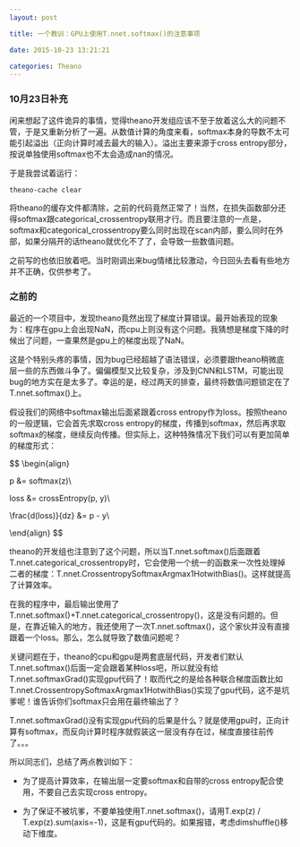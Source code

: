 ```yaml
---
layout: post

title: 一个教训：GPU上使用T.nnet.softmax()的注意事项

date: 2015-10-23 13:21:21

categories: Theano
---
```


### 10月23日补充

闲来想起了这件诡异的事情，觉得theano开发组应该不至于放着这么大的问题不管，于是又重新分析了一遍。从数值计算的角度来看，softmax本身的导数不太可能引起溢出（正向计算时减去最大的输入）。溢出主要来源于cross entropy部分，按说单独使用softmax也不太会造成nan的情况。

于是我尝试着运行：

	theano-cache clear

将theano的缓存文件都清除，之前的代码竟然正常了！当然，在损失函数部分还得softmax跟categorical_crossentropy联用才行。而且要注意的一点是，softmax和categorical_crossentropy要么同时出现在scan内部，要么同时在外部，如果分隔开的话theano就优化不了了，会导致一些数值问题。

之前写的也依旧放着吧。当时刚调出来bug情绪比较激动，今日回头去看有些地方并不正确，仅供参考了。

### 之前的

最近的一个项目中，发现theano竟然出现了梯度计算错误。最开始表现的现象为：程序在gpu上会出现NaN，而cpu上则没有这个问题。我猜想是梯度下降的时候出了问题，一查果然是gpu上的梯度出现了NaN。

这是个特别头疼的事情，因为bug已经超越了语法错误，必须要跟theano稍微底层一些的东西做斗争了。偏偏模型又比较复杂，涉及到CNN和LSTM，可能出现bug的地方实在是太多了。幸运的是，经过两天的排查，最终将数值问题锁定在了T.nnet.softmax()上。

假设我们的网络中softmax输出后面紧跟着cross entropy作为loss。按照theano的一般逻辑，它会首先求取cross entropy的梯度，传播到softmax，然后再求取softmax的梯度，继续反向传播。但实际上，这种特殊情况下我们可以有更加简单的梯度形式：

$$
\begin{align}

p &= softmax(z)\\

loss &= crossEntropy(p, y)\\

\frac{d(loss)}{dz} &= p - y\\

\end{align}
$$

theano的开发组也注意到了这个问题，所以当T.nnet.softmax()后面跟着T.nnet.categorical_crossentropy时，它会使用一个统一的函数来一次性处理掉二者的梯度：T.nnet.CrossentropySoftmaxArgmax1HotwithBias()。这样就提高了计算效率。

在我的程序中，最后输出使用了T.nnet.softmax()+T.nnet.categorical_crossentropy()，这是没有问题的。但是，在靠近输入的地方，我还使用了一次T.nnet.softmax()，这个家伙并没有直接跟着一个loss。那么，怎么就导致了数值问题呢？

关键问题在于，theano的cpu和gpu是两套底层代码，开发者们默认T.nnet.softmax()后面一定会跟着某种loss吧，所以就没有给T.nnet.softmaxGrad()实现gpu代码了！取而代之的是给各种联合梯度函数比如T.nnet.CrossentropySoftmaxArgmax1HotwithBias()实现了gpu代码，这不是坑爹呢！谁告诉你们softmax只会用在最终输出了？

T.nnet.softmaxGrad()没有实现gpu代码的后果是什么？就是使用gpu时，正向计算有softmax，而反向计算时程序就假装这一层没有存在过，梯度直接往前传了。。。

所以同志们，总结了两点教训如下：

- 为了提高计算效率，在输出层一定要softmax和自带的cross entropy配合使用，不要自己去实现cross entropy。

- 为了保证不被坑爹，不要单独使用T.nnet.softmax()，请用T.exp(z) / T.exp(z).sum(axis=-1)，这是有gpu代码的。如果报错，考虑dimshuffle()移动下维度。